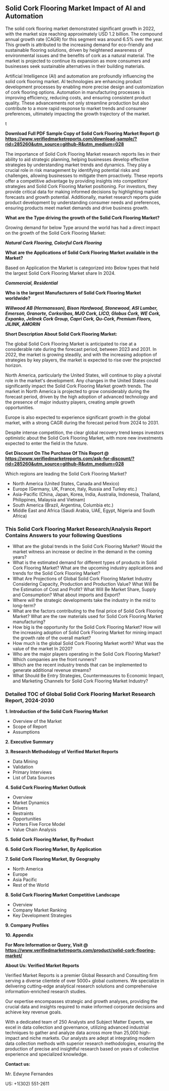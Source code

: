<h2>Solid Cork Flooring Market Impact of AI and Automation</h2><p>The solid cork flooring market demonstrated significant growth in 2022, with the market size reaching approximately USD 1.2 billion. The compound annual growth rate (CAGR) for this segment was around 6.5% over the year. This growth is attributed to the increasing demand for eco-friendly and sustainable flooring solutions, driven by heightened awareness of environmental issues and the benefits of cork as a natural material. The market is projected to continue its expansion as more consumers and businesses seek sustainable alternatives in their building materials.</p><p>Artificial Intelligence (AI) and automation are profoundly influencing the solid cork flooring market. AI technologies are enhancing product development processes by enabling more precise design and customization of cork flooring options. Automation in manufacturing processes is improving efficiency, reducing costs, and ensuring consistent product quality. These advancements not only streamline production but also contribute to a more rapid response to market trends and consumer preferences, ultimately impacting the growth trajectory of the market.</p>t</p><p id="" class=""><strong>Download Full PDF Sample Copy of Solid Cork Flooring Market Report @ <a href="https://www.verifiedmarketreports.com/download-sample/?rid=285260&utm_source=github-R&utm_medium=028" target="_blank">https://www.verifiedmarketreports.com/download-sample/?rid=285260&utm_source=github-R&utm_medium=028</a></strong></p><p>The importance of&nbsp;Solid Cork Flooring Market research reports lies in their ability to aid strategic planning, helping businesses develop effective strategies by understanding market trends and dynamics. They play a crucial role in risk management by identifying potential risks and challenges, allowing businesses to mitigate them proactively. These reports offer a competitive advantage by providing insights into competitors' strategies and Solid Cork Flooring Market positioning. For investors, they provide critical data for making informed decisions by highlighting market forecasts and growth potential. Additionally, market research reports guide product development by understanding consumer needs and preferences, ensuring products meet market demands and drive business growth.</p><p><strong>What are the&nbsp;Type driving the growth of the Solid Cork Flooring Market?</strong></p><p id="" class="">Growing demand for below Type around the world has had a direct impact on the growth of the Solid Cork Flooring Market:</p><em><strong>Natural Cork Flooring, Colorful Cork Flooring</strong></em></p><strong>What are the&nbsp;Applications&nbsp;of Solid Cork Flooring Market available in the Market?</strong></p><p id="" class="">Based on Application the Market is categorized into Below types that held the largest Solid Cork Flooring Market share In 2024.</p><em><strong>Commercial, Residential</strong></em></p><strong>Who is the largest Manufacturers of Solid Cork Flooring Market worldwide?</strong></p><p><em><strong>Willwood AB (Hermansson), Bison Hardwood, Stonewood, ASI Lumber, Emerson, Granorte, Corksribas, MJO Cork, LICO, Globus Cork, WE Cork, Expanko, Jelinek Cork Group, Capri Cork, Qu-Cork, Premium Floors, JILINK, AMORIN</strong></em></p><p id="" class=""><strong>Short Description About Solid Cork Flooring Market:</strong></p><p>The global Solid Cork Flooring Market is anticipated to rise at a considerable rate during the forecast period, between 2023 and 2031. In 2022, the market is growing steadily, and with the increasing adoption of strategies by key players, the market is expected to rise over the projected horizon.</p><p>North America, particularly the United States, will continue to play a pivotal role in the market's development. Any changes in the United States could significantly impact the Solid Cork Flooring Market growth trends. The market in North America is projected to grow considerably during the forecast period, driven by the high adoption of advanced technology and the presence of major industry players, creating ample growth opportunities.</p><p>Europe is also expected to experience significant growth in the global market, with a strong CAGR during the forecast period from 2024 to 2031.</p><p>Despite intense competition, the clear global recovery trend keeps investors optimistic about the Solid Cork Flooring Market, with more new investments expected to enter the field in the future.</p><p id="" class=""><strong>Get Discount On The Purchase Of This Report @ <a href="https://www.verifiedmarketreports.com/ask-for-discount/?rid=285260&utm_source=github-R&utm_medium=028" target="_blank">https://www.verifiedmarketreports.com/ask-for-discount/?rid=285260&utm_source=github-R&utm_medium=028</a></strong></p>Which regions are leading the Solid Cork Flooring Market?</p><ul><li>North America (United States, Canada and Mexico)</li><li>Europe (Germany, UK, France, Italy, Russia and Turkey etc.)</li><li>Asia-Pacific (China, Japan, Korea, India, Australia, Indonesia, Thailand, Philippines, Malaysia and Vietnam)</li><li>South America (Brazil, Argentina, Columbia etc.)</li><li>Middle East and Africa (Saudi Arabia, UAE, Egypt, Nigeria and South Africa)</li></ul><h3 id="" class="">This Solid Cork Flooring Market Research/Analysis Report Contains Answers to your following Questions</h3><ul><li>What are the global trends in the Solid Cork Flooring Market? Would the market witness an increase or decline in the demand in the coming years?</li><li>What is the estimated demand for different types of products in Solid Cork Flooring Market? What are the upcoming industry applications and trends for the Solid Cork Flooring Market?</li><li>What Are Projections of Global Solid Cork Flooring Market Industry Considering Capacity, Production and Production Value? What Will Be the Estimation of Cost and Profit? What Will Be Market Share, Supply and Consumption? What about imports and Export?</li><li>Where will the strategic developments take the industry in the mid to long-term?</li><li>What are the factors contributing to the final price of Solid Cork Flooring Market? What are the raw materials used for Solid Cork Flooring Market manufacturing?</li><li>How big is the opportunity for the Solid Cork Flooring Market? How will the increasing adoption of Solid Cork Flooring Market for mining impact the growth rate of the overall market?</li><li>How much is the global Solid Cork Flooring Market worth? What was the value of the market In 2020?</li><li>Who are the major players operating in the Solid Cork Flooring Market? Which companies are the front runners?</li><li>Which are the recent industry trends that can be implemented to generate additional revenue streams?</li><li>What Should Be Entry Strategies, Countermeasures to Economic Impact, and Marketing Channels for Solid Cork Flooring Market Industry?</li></ul><h3 id="" class="">Detailed TOC of Global Solid Cork Flooring Market Research Report, 2024-2030</h3><p id="" class=""><strong>1. Introduction of the Solid Cork Flooring Market</strong></p><ul><li>Overview of the Market</li><li>Scope of Report</li><li>Assumptions</li></ul><p id="" class=""><strong>2. Executive Summary</strong></p><p id="" class=""><strong>3. Research Methodology of Verified Market Reports</strong></p><ul><li>Data Mining</li><li>Validation</li><li>Primary Interviews</li><li>List of Data Sources</li></ul><p id="" class=""><strong>4. Solid Cork Flooring Market Outlook</strong></p><ul><li>Overview</li><li>Market Dynamics</li><li>Drivers</li><li>Restraints</li><li>Opportunities</li><li>Porters Five Force Model</li><li>Value Chain Analysis</li></ul><p id="" class=""><strong>5. Solid Cork Flooring Market, By Product</strong></p><p id="" class=""><strong>6. Solid Cork Flooring Market, By Application</strong></p><p id="" class=""><strong>7. Solid Cork Flooring Market, By Geography</strong></p><ul><li>North America</li><li>Europe</li><li>Asia Pacific</li><li>Rest of the World</li></ul><p id="" class=""><strong>8. Solid Cork Flooring Market Competitive Landscape</strong></p><ul><li>Overview</li><li>Company Market Ranking</li><li>Key Development Strategies</li></ul><p id="" class=""><strong>9. Company Profiles</strong></p><p id="" class=""><strong>10. Appendix</strong></p><p id="" class=""><strong>For More Information or Query, Visit @ <a href="https://www.verifiedmarketreports.com/product/solid-cork-flooring-market/" target="_blank">https://www.verifiedmarketreports.com/product/solid-cork-flooring-market/</a></strong></p><p id="" class=""><strong>About Us: Verified Market Reports</strong></p><p id="" class="">Verified Market Reports is a premier Global Research and Consulting firm serving a diverse clientele of over 5000+ global customers. We specialize in delivering cutting-edge analytical research solutions and comprehensive information-enriched research studies.</p><p id="" class="">Our expertise encompasses strategic and growth analyses, providing the crucial data and insights required to make informed corporate decisions and achieve key revenue goals.</p><p id="" class="">With a dedicated team of 250 Analysts and Subject Matter Experts, we excel in data collection and governance, utilizing advanced industrial techniques to gather and analyze data across more than 25,000 high-impact and niche markets. Our analysts are adept at integrating modern data collection methods with superior research methodologies, ensuring the production of precise and insightful research based on years of collective experience and specialized knowledge.</p><p id="" class=""><strong>Contact us:</strong></p><p id="" class="">Mr. Edwyne Fernandes</p><p id="" class="">US: +1(302) 551-2611</p>